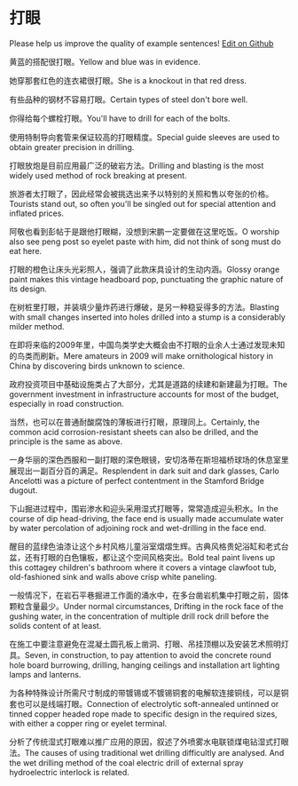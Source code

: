 # 打眼

Please help us improve the quality of example sentences! [Edit on Github](https://github.com/jiyushe/jiyu-example-sentence-source/blob/main/chinese/dayan_1.md)

<p><span class="chinese">黄蓝的搭配很打眼。</span><span class="english">Yellow and blue was in evidence.</span></p>

<p><span class="chinese">她穿那套红色的连衣裙很打眼。</span><span class="english">She is a knockout in that red dress.</span></p>

<p><span class="chinese">有些品种的钢材不容易打眼。</span><span class="english">Certain types of steel don't bore well.</span></p>

<p><span class="chinese">你得给每个螺栓打眼。</span><span class="english">You'll have to drill for each of the bolts.</span></p>

<p><span class="chinese">使用特制导向套管来保证较高的打眼精度。</span><span class="english">Special guide sleeves are used to obtain greater precision in drilling.</span></p>

<p><span class="chinese">打眼放炮是目前应用最广泛的破岩方法。</span><span class="english">Drilling and blasting is the most widely used method of rock breaking at present.</span></p>

<p><span class="chinese">旅游者太打眼了，因此经常会被挑选出来予以特别的关照和售以夸张的价格。</span><span class="english">Tourists stand out, so often you'll be singled out for special attention and inflated prices.</span></p>

<p><span class="chinese">阿敬也看到彭帖于是跟他打眼糊，没想到宋鹏一定要做在这里吃饭。</span><span class="english">O worship also see peng post so eyelet paste with him, did not think of song must do eat here.</span></p>

<p><span class="chinese">打眼的橙色让床头光彩照人，强调了此款床具设计的生动内涵。</span><span class="english">Glossy orange paint makes this vintage headboard pop, punctuating the graphic nature of its design.</span></p>

<p><span class="chinese">在树桩里打眼，并装填少量炸药进行爆破，是另一种稳妥得多的方法。</span><span class="english">Blasting with small changes inserted into holes drilled into a stump is a considerably milder method.</span></p>

<p><span class="chinese">在即将来临的2009年里，中国鸟类学史大概会由不打眼的业余人士通过发现未知的鸟类而刷新。</span><span class="english">Mere amateurs in 2009 will make ornithological history in China by discovering birds unknown to science.</span></p>

<p><span class="chinese">政府投资项目中基础设施类占了大部分，尤其是道路的续建和新建最为打眼。</span><span class="english">The government investment in infrastructure accounts for most of the budget, especially in road construction.</span></p>

<p><span class="chinese">当然，也可以在普通耐酸腐蚀的薄板进行打眼，原理同上。</span><span class="english">Certainly, the common acid corrosion-resistant sheets can also be drilled, and the principle is the same as above.</span></p>

<p><span class="chinese">一身华丽的深色西服和一副打眼的深色眼镜，安切洛蒂在斯坦福桥球场的休息室里展现出一副百分百的满足。</span><span class="english">Resplendent in dark suit and dark glasses, Carlo Ancelotti was a picture of perfect contentment in the Stamford Bridge dugout.</span></p>

<p><span class="chinese">下山掘进过程中，围岩渗水和迎头采用湿式打眼等，常常造成迎头积水。</span><span class="english">In the course of dip head-driving, the face end is usually made accumulate water by water percolation of adjoining rock and wet-drilling in the face end.</span></p>

<p><span class="chinese">醒目的蓝绿色油漆让这个乡村风格儿童浴室熠熠生辉。古典风格贵妃浴缸和老式台盆，还有打眼的白色镶板，都让这个空间风格突出。</span><span class="english">Bold teal paint livens up this cottagey children's bathroom where it covers a vintage clawfoot tub, old-fashioned sink and walls above crisp white paneling.</span></p>

<p><span class="chinese">一般情况下，在岩石平巷掘进工作面的涌水中，在多台凿岩机集中打眼之前，固体颗粒含量最少。</span><span class="english">Under normal circumstances, Drifting in the rock face of the gushing water, in the concentration of multiple drill rock drill before the solids content of at least.</span></p>

<p><span class="chinese">在施工中要注意避免在混凝土圆孔板上凿洞、打眼、吊挂顶棚以及安装艺术照明灯具。</span><span class="english">Seven, in construction, to pay attention to avoid the concrete round hole board burrowing, drilling, hanging ceilings and installation art lighting lamps and lanterns.</span></p>

<p><span class="chinese">为各种特殊设计所需尺寸制成的带镀锡或不镀锡铜套的电解软连接铜线，可以是铜套也可以是线端打眼。</span><span class="english">Connection of electrolytic soft-annealed untinned or tinned copper headed rope made to specific design in the required sizes, with either a copper ring or eyelet terminal.</span></p>

<p><span class="chinese">分析了传统湿式打眼难以推广应用的原因，叙述了外喷雾水电联锁煤电钻湿式打眼法。</span><span class="english">The causes of using traditional wet drilling difficultly are analysed. And the wet drilling method of the coal electric drill of external spray hydroelectric interlock is related.</span></p>

